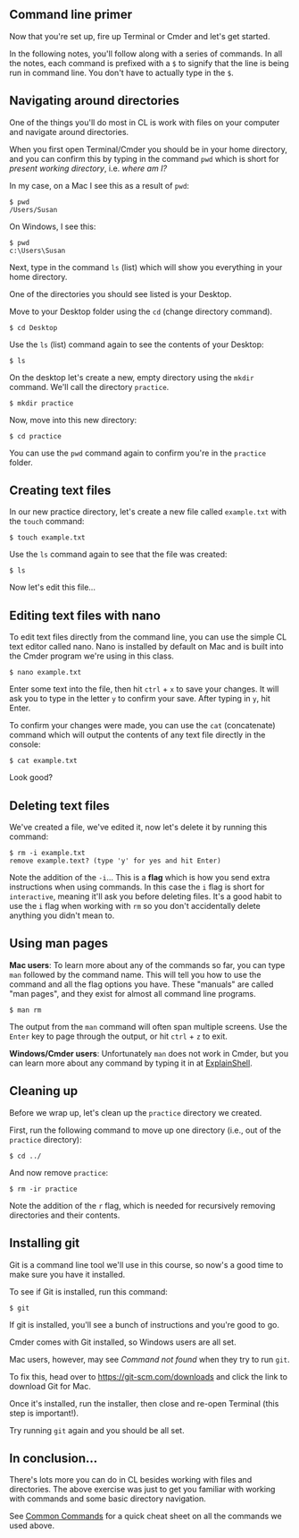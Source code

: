 ## Command line primer

Now that you're set up, fire up Terminal or Cmder and let's get started.

In the following notes, you'll follow along with a series of commands. In all the notes, each command is prefixed with a `$` to signify that the line is being run in command line. You don't have to actually type in the `$`.


## Navigating around directories

One of the things you'll do most in CL is work with files on your computer and navigate around directories.

When you first open Terminal/Cmder you should be in your home directory, and you can confirm this by typing in the command `pwd` which is short for *present working directory*, i.e. *where am I?*

In my case, on a Mac I see this as a result of `pwd`:

    $ pwd
    /Users/Susan

On Windows, I see this:

    $ pwd
    c:\Users\Susan

Next, type in the command `ls` (list) which will show you everything in your home directory.

One of the directories you should see listed is your Desktop.

Move to your Desktop folder using the `cd` (change directory command).

    $ cd Desktop

Use the `ls` (list) command again to see the contents of your Desktop:

    $ ls

On the desktop let's create a new, empty directory using the `mkdir` command. We'll call the directory `practice`.

    $ mkdir practice

Now, move into this new directory:

    $ cd practice

You can use the `pwd` command again to confirm you're in the `practice` folder.


## Creating text files

In our new practice directory, let's create a new file called `example.txt` with the `touch` command:

    $ touch example.txt

Use the `ls` command again to see that the file was created:

    $ ls

Now let's edit this file...

## Editing text files with nano

To edit text files directly from the command line, you can use the simple CL text editor called nano. Nano is installed by default on Mac and is built into the Cmder program we're using in this class.

    $ nano example.txt

Enter some text into the file, then hit `ctrl` + `x` to save your changes. It will ask you to type in the letter `y` to confirm your save. After typing in `y`, hit Enter.

To confirm your changes were made, you can use the `cat` (concatenate) command which will output the contents of any text file directly in the console:

    $ cat example.txt

Look good?


## Deleting text files

We've created a file, we've edited it, now let's delete it by running this command:

    $ rm -i example.txt
    remove example.text? (type 'y' for yes and hit Enter)

Note the addition of the `-i`... This is a **flag** which is how you send extra instructions when using commands. In this case the `i` flag is short for `interactive`, meaning it'll ask you before deleting files. It's a good habit to use the `i` flag when working with `rm` so you don't accidentally delete anything you didn't mean to.


## Using man pages

__Mac users__: To learn more about any of the commands so far, you can type `man` followed by the command name. This will tell you how to use the command and all the flag options you have. These "manuals" are called "man pages", and they exist for almost all command line programs.

    $ man rm

The output from the `man` command will often span multiple screens. Use the `Enter` key to page through the output, or hit `ctrl` + `z` to exit.

__Windows/Cmder users__: Unfortunately `man` does not work in Cmder, but you can learn more about any command by typing it in at [ExplainShell](http://explainshell.com/).

## Cleaning up

Before we wrap up, let's clean up the `practice` directory we created.

First, run the following command to move up one directory (i.e., out of the `practice` directory):

    $ cd ../

And now remove `practice`:

    $ rm -ir practice

Note the addition of the `r` flag, which is needed for recursively removing directories and their contents.


## Installing git

Git is a command line tool we'll use in this course, so now's a good time to make sure you have it installed.

To see if Git is installed, run this command:

    $ git

If git is installed, you'll see a bunch of instructions and you're good to go.

Cmder comes with Git installed, so Windows users are all set.

Mac users, however, may see *Command not found* when they try to run `git`.

To fix this, head over to <https://git-scm.com/downloads> and click the link to download Git for Mac.

Once it's installed, run the installer, then close and re-open Terminal (this step is important!).

Try running `git` again and you should be all set.


## In conclusion...

There's lots more you can do in CL besides working with files and directories. The above exercise was just to get you familiar with working with commands and some basic directory navigation.

See [Common Commands](https://github.com/susanBuck/notes/blob/master/07_Command_Line/04_Common-commands.md) for a quick cheat sheet on all the commands we used above.
